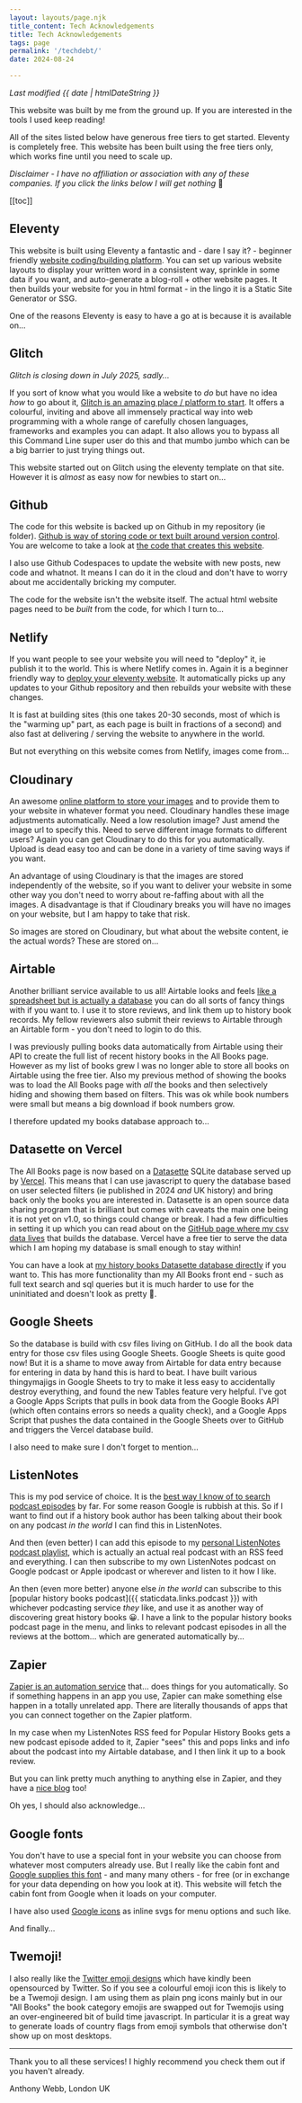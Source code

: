 ```yaml
---
layout: layouts/page.njk
title_content: Tech Acknowledgements
title: Tech Acknowledgements
tags: page
permalink: '/techdebt/'
date: 2024-08-24

---
```


_Last modified {{ date | htmlDateString }}_

This website was built by me from the ground up. If you are interested in the tools I used keep reading!

All of the sites listed below have generous free tiers to get started. Eleventy is completely free. This website has been built using the free tiers only, which works fine until you need to scale up.

_Disclaimer - I have no affiliation or association with any of these companies. If you click the links below I will get nothing_ 🥲

[[toc]]

## Eleventy

This website is built using Eleventy a fantastic and - dare I say it? - beginner friendly [website coding/building platform](https://www.11ty.dev/). You can set up various website layouts to display your written word in a consistent way, sprinkle in some data if you want, and auto-generate a blog-roll + other website pages. It then builds your website for you in html format - in the lingo it is a Static Site Generator or SSG.

One of the reasons Eleventy is easy to have a go at is because it is available on...

## Glitch

_Glitch is closing down in July 2025, sadly..._

If you sort of know what you would like a website to _do_ but have no idea _how_ to go about it, [Glitch is an amazing place / platform to start](https://glitch.com). It offers a colourful, inviting and above all immensely practical way into web programming with a whole range of carefully chosen languages, frameworks and examples you can adapt. It also allows you to bypass all this Command Line super user do this and that mumbo jumbo which can be a big barrier to just trying things out.

This website started out on Glitch using the eleventy template on that site. However it is _almost_ as easy now for newbies to start on...

## Github

The code for this website is backed up on Github in my repository (ie folder). [Github is way of storing code or text built around version control](https://github.com). You are welcome to take a look at [the code that creates this website](https://github.com/aewshopping/ssg-deploy-test).

I also use Github Codespaces to update the website with new posts, new code and whatnot. It means I can do it in the cloud and don't have to worry about me accidentally bricking my computer.

The code for the website isn't the website itself. The actual html website pages need to be _built_ from the code, for which I turn to...

## Netlify

If you want people to see your website you will need to "deploy" it, ie publish it to the world. This is where Netlify comes in. Again it is a beginner friendly way to [deploy your eleventy website](https://netlify.com). It automatically picks up any updates to your Github repository and then rebuilds your website with these changes.

It is fast at building sites (this one takes 20-30 seconds, most of which is the "warming up" part, as each page is built in fractions of a second) and also fast at delivering / serving the website to anywhere in the world.

But not everything on this website comes from Netlify, images come from...

## Cloudinary

An awesome [online platform to store your images](https://cloudinary.com) and to provide them to your website in whatever format you need. Cloudinary handles these image adjustments automatically. Need a low resolution image? Just amend the image url to specify this. Need to serve different image formats to different users? Again you can get Cloudinary to do this for you automatically. Upload is dead easy too and can be done in a variety of time saving ways if you want.

An advantage of using Cloudinary is that the images are stored independently of the website, so if you want to deliver your website in some other way you don't need to worry about re-faffing about with all the images. A disadvantage is that if Cloudinary breaks you will have no images on your website, but I am happy to take that risk.

So images are stored on Cloudinary, but what about the website content, ie the actual words? These are stored on...

## Airtable

Another brilliant service available to us all! Airtable looks and feels [like a spreadsheet but is actually a database](https://airtable.com) you can do all sorts of fancy things with if you want to. I use it to store reviews, and link them up to history book records. My fellow reviewers also submit their reviews to Airtable through an Airtable form - you don't need to login to do this.

I was previously pulling books data automatically from Airtable using their API to create the full list of recent history books in the All Books page. However as my list of books grew I was no longer able to store all books on Airtable using the free tier. Also my previous method of showing the books was to load the All Books page with _all_ the books and then selectively hiding and showing them based on filters. This was ok while book numbers were small but means a big download if book numbers grow.

I therefore updated my books database approach to...

## Datasette on Vercel

The All Books page is now based on a [Datasette](https://datasette.io/) SQLite database served up by [Vercel](https://vercel.com/). This means that I can use javascript to query the database based on user selected filters (ie published in 2024 _and_ UK history) and bring back only the books you are interested in. Datasette is an open source data sharing program that is brilliant but comes with caveats the main one being it is not yet on v1.0, so things could change or break. I had a few difficulties in setting it up which you can read about on the [GitHub page where my csv data lives](https://github.com/aewshopping/history_books) that builds the database. Vercel have a free tier to serve the data which I am hoping my database is small enough to stay within!

You can have a look at [my history books Datasette database directly](https://history-books-blush.vercel.app/) if you want to. This has more functionality than my All Books front end - such as full text search and sql queries but it is much harder to use for the uninitiated and doesn't look as pretty 🙂. 

## Google Sheets

So the database is build with csv files living on GitHub. I do all the book data entry for those csv files using Google Sheets. Google Sheets is quite good now! But it is a shame to move away from Airtable for data entry because for entering in data by hand this is hard to beat. I have built various thingymajigs in Google Sheets to try to make it less easy to accidentally destroy everything, and found the new Tables feature very helpful. I've got a Google Apps Scripts that pulls in book data from the Google Books API (which often contains errors so needs a quality check), and a Google Apps Script that pushes the data contained in the Google Sheets over to GitHub and triggers the Vercel database build.

I also need to make sure I don't forget to mention...

## ListenNotes

This is my pod service of choice. It is the [best way I know of to search podcast episodes](https://listennotes.com) by far. For some reason Google is rubbish at this. So if I want to find out if a history book author has been talking about their book on any podcast _in the world_ I can find this in ListenNotes.

And then (even better) I can add this episode to my [personal ListenNotes podcast playlist](https://lnns.co/F2dxHuM4TNR), which is actually an actual real podcast with an RSS feed and everything. I can then subscribe to my own ListenNotes podcast on Google podcast or Apple ipodcast or wherever and listen to it how I like.

An then (even more better) anyone else _in the world_ can subscribe to this [popular history books podcast]({{ staticdata.links.podcast }}) with whichever podcasting service _they_ like, and use it as another way of discovering great history books 😀. I have a link to the popular history books podcast page in the menu, and links to relevant podcast episodes in all the reviews at the bottom... which are generated automatically by...

## Zapier

[Zapier is an automation service](https://zapier.com) that... does things for you automatically. So if something happens in an app you use, Zapier can make something else happen in a totally unrelated app. There are literally thousands of apps that you can connect together on the Zapier platform.

In my case when my ListenNotes RSS feed for Popular History Books gets a new podcast episode added to it, Zapier "sees" this and pops links and info about the podcast into my Airtable database, and I then link it up to a book review.

But you can link pretty much anything to anything else in Zapier, and they have a [nice blog](https://zapier.com/blog/) too!

Oh yes, I should also acknowledge...

## Google fonts

You don't have to use a special font in your website you can choose from whatever most computers already use. But I really like the cabin font and [Google supplies this font](https://fonts.google.com) - and many many others - for free (or in exchange for your data depending on how you look at it). This website will fetch the cabin font from Google when it loads on your computer.

I have also used [Google icons](https://fonts.google.com/icons) as inline svgs for menu options and such like.

And finally...

## Twemoji!

I also really like the [Twitter emoji designs](https://twemoji.twitter.com) which have kindly been opensourced by Twitter. So if you see a colourful emoji icon this is likely to be a Twemoji design. I am using them as plain png icons mainly but in our "All Books" the book category emojis are swapped out for Twemojis using an over-engineered bit of build time javascript. In particular it is a great way to generate loads of country flags from emoji symbols that otherwise don't show up on most desktops.

<hr>

Thank you to all these services! I highly recommend you check them out if you haven't already.

Anthony Webb, London UK
